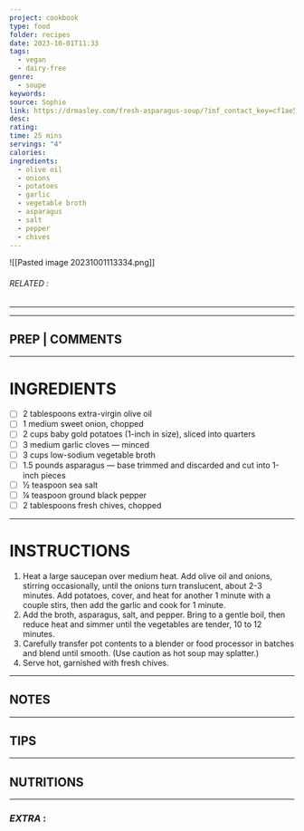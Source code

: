 ```yaml
---
project: cookbook
type: food
folder: recipes
date: 2023-10-01T11:33
tags:
  - vegan
  - dairy-free
genre:
  - soupe
keywords: 
source: Sophie
link: https://drmasley.com/fresh-asparagus-soup/?inf_contact_key=cf1ae561438259663b02e759e591b5be1b0a3f0fd3ee5d9b43fb34c6613498d7
desc: 
rating: 
time: 25 mins
servings: "4"
calories: 
ingredients:
  - olive oil
  - onions
  - potatoes
  - garlic
  - vegetable broth
  - asparagus
  - salt
  - pepper
  - chives
---
```


![[Pasted image 20231001113334.png]]
###### *RELATED* : 
---


---
## PREP | COMMENTS



---
# INGREDIENTS

- [ ] 2 tablespoons extra-virgin olive oil
- [ ] 1 medium sweet onion, chopped
- [ ] 2 cups baby gold potatoes (1-inch in size), sliced into quarters
- [ ] 3 medium garlic cloves — minced
- [ ] 3 cups low-sodium vegetable broth
- [ ] 1.5 pounds asparagus — base trimmed and discarded and cut into 1-inch pieces
- [ ] ½ teaspoon sea salt
- [ ] ¼ teaspoon ground black pepper
- [ ] 2 tablespoons fresh chives, chopped

---
# INSTRUCTIONS

1. Heat a large saucepan over medium heat. Add olive oil and onions, stirring occasionally, until the onions turn translucent, about 2-3 minutes. Add potatoes, cover, and heat for another 1 minute with a couple stirs, then add the garlic and cook for 1 minute.
2. Add the broth, asparagus, salt, and pepper. Bring to a gentle boil, then reduce heat and simmer until the vegetables are tender, 10 to 12 minutes.
3. Carefully transfer pot contents to a blender or food processor in batches and blend until smooth. (Use caution as hot soup may splatter.)
4. Serve hot, garnished with fresh chives.

---
## NOTES



---
## TIPS



---
## NUTRITIONS



---
### *EXTRA* :



